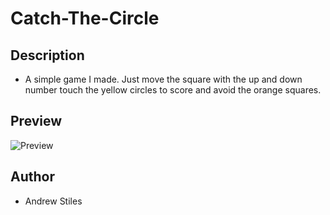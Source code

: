 # Catch-The-Circle

## Description

- A simple game I made.  Just move the square with the up and down number touch the yellow circles to score and avoid the orange squares.

## Preview

![Preview](https://github.com/andrew129/Catch-The-Circle/blob/master/images/word.png?raw=true)

## Author

- Andrew Stiles
